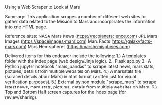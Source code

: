 Using a Web Scraper to Look at Mars

Summary: This applicaition scrapes a number of different web sites to gather data related to the Mission to Mars and
incorporates the information into one HTML page.   

Reference sites:
NASA Mars News (https://redplanetscience.com)
JPL Mars Images (https://spaceimages-mars.com)
Mars Facts (https://galaxyfacts-mars.com)
Mars Hemispheres (https://marshemispheres.com) 

Delivered items for this endeavor include the following:
1.) A templates folder with the index page (web design/Jinja logic).
2.) Flask app.py
3.) A Python jupyter notebook "mars_pandas" to scrape latest news, mars stats, pictures, details from multiple websites on Mars.
4.) A marsstats file (scraped details about Mars) in html format (written just for visual verification purposes).
5.) External python module "scrape_mars" to scrape latest news, mars stats, pictures, details from multiple websites on Mars.
6.) Top and Bottom Half screen captures for the Index page (for review/sharing).

